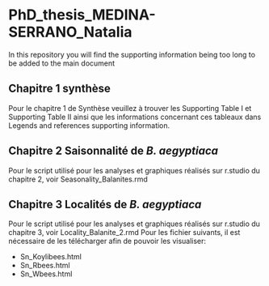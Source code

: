# PhD_thesis_MEDINA-SERRANO_Natalia
In this repository you will find the supporting information being too long to be added to the main document
## Chapitre 1 synthèse 
Pour le chapitre 1 de Synthèse veuillez à trouver les Supporting Table I et Supporting Table II ainsi que les informations concernant ces tableaux dans Legends and references supporting information. 
## Chapitre 2 Saisonnalité de *B. aegyptiaca* 
Pour le script utilisé pour les analyses et graphiques réalisés sur r.studio du chapitre 2, voir Seasonality_Balanites.rmd 
## Chapitre 3 Localités de *B. aegyptiaca* 
Pour le script  utilisé pour les analyses et graphiques réalisés sur r.studio du chapitre 3, voir Locality_Balanite_2.rmd 
Pour les fichier suivants, il est nécessaire de les télécharger afin de pouvoir les visualiser:
  - Sn_Koylibees.html
  - Sn_Rbees.html
  - Sn_Wbees.html
